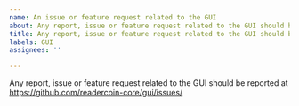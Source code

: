 ```yaml
---
name: An issue or feature request related to the GUI
about: Any report, issue or feature request related to the GUI should be reported at https://github.com/readercoin-core/gui/issues/
title: Any report, issue or feature request related to the GUI should be reported at https://github.com/readercoin-core/gui/issues/
labels: GUI
assignees: ''

---
```


Any report, issue or feature request related to the GUI should be reported at
https://github.com/readercoin-core/gui/issues/
